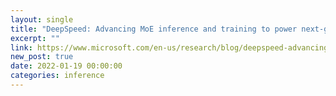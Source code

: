 ```yaml
---
layout: single
title: "DeepSpeed: Advancing MoE inference and training to power next-generation AI scale"
excerpt: ""
link: https://www.microsoft.com/en-us/research/blog/deepspeed-advancing-moe-inference-and-training-to-power-next-generation-ai-scale/
new_post: true
date: 2022-01-19 00:00:00
categories: inference
---
```

